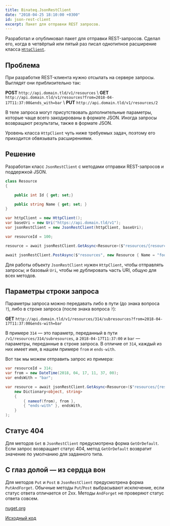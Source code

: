 ```yaml
---
title: Binateq.JsonRestClient
date: "2018-04-25 18:10:00 +0300"
id: json-rest-client
excerpt: Пакет для отправки REST запросов.
---
```


Разработал и опубликовал пакет для отправки REST-запросов. Сделал его, когда в четвёртый или пятый раз
писал однотипное расширение класса [`HttpClient`](https://msdn.microsoft.com/ru-ru/library/system.net.http.httpclient(v=vs.118).aspx).

## Проблема

При разработке REST-клиента нужно отсылать на сервере запросы. Выглядят они приблизительно так:

**POST** `http://api.domain.tld/v1/resources` \\
**GET** `http://api.domain.tld/v1/resources?from=2018-04-17T11:37:00&ends_with=bar` \\
**PUT** `http://api.domain.tld/v1/resources/2`

В теле запроса могут присутствовать дополнительные параметры, которые чаще всего закодированы в формате JSON.
Иногда запросы возвращают результаты, также в формате JSON.

Уровень класса `HttpClient` чуть ниже требуемых задач, поэтому его приходится обвязывать расширениями.

## Решение

Разработан класс `JsonRestClient` с методами отправки REST-запросов и поддержкой JSON.

```c#
class Resource
{

	public int Id { get; set;}

	public string Name { get; set; }
}

var httpClient = new HttpClient();
var baseUri = new Uri("https://api.domain.tld/v1");
var jsonRestClient = new JsonRestClient(httpClient, baseUri);

var resourceId = 100;

resource = await jsonRestClient.GetAsync<Resource>($"resources/{resourceId}");

await jsonRestClient.PostAsync($"resources", new Resource { Name = "foo" });
```

Для работы объекту `JsonRestClient` нужен `HttpClient`, чтобы отправлять запросы; и базовый `Uri`, чтобы не дублировать часть
URI, общую для всех методов.

## Параметры строки запроса

Параметры запроса можно передавать либо в пути (до знака вопроса `?`), либо в строке запроса (после знака вопроса `?`):

**GET** `http://api.domain.tld/v1/resources/314/subresources?from=2018-04-17T11:37:00&ends-with=bar`

В примере `314`&nbsp;&mdash; это параметр, переданный в пути `/v1/resources/314/subresources`, а `2018-04-17T11:37:00`
и `bar`&nbsp;&mdash; параметры, переданные в строке запроса. В отличие от `314`, каждый из них имеет имя,
в нашем примере `from` и `ends-with`.

Вот так мы можем отправить запрос из примера:

```c#
var resourceId = 314;
var from = new DateTime(2018, 04, 17, 11, 37, 00);
var endsWith = "bar";

var resource = await jsonRestClient.GetAsync<Resource>($"resources/{resourceId}"
    new Dictionary<object, string>
    {
        { nameof(from), from },
        { "ends-with" }, endsWith,
    }
);
```

## Статус 404

Для методов `Get` в `JsonRestClient` предусмотрена форма `GetOrDefault`. Если запрос возвращает статус 404, метод `GetOrDefault`
возвратит значение по умолчанию для заданного типа.

## С глаз долой&nbsp;&mdash; из сердца вон

Для методов `Put` и `Post` в `JsonRestClient` предусмотрена форма `PutAndForget`. Обычные методы `Put`/`Post` выбрасывают исключение, если
статус ответа отличается от 2xx. Методы `AndForget` не проверяют статус ответа совсем.

[nuget.org](https://www.nuget.org/packages/Binateq.JsonRestClient/)

[Исходный код](https://github.com/binateq/json-rest-client)
